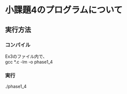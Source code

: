 # 小課題4のプログラムについて  
## 実行方法  
### コンパイル  
Ex3のファイル内で、  
 gcc *.c -lm -o phase1_4  

### 実行  
./phase1_4  
